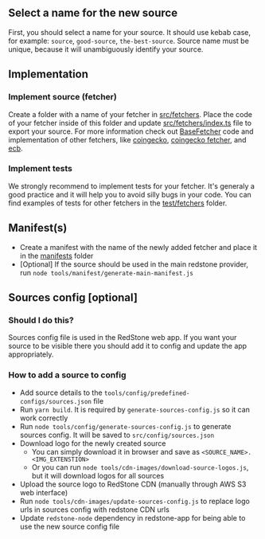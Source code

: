

## Select a name for the new source

First, you should select a name for your source.
It should use kebab case, for example: `source`, `good-source`, `the-best-source`.
Source name must be unique, because it will unambiguously identify your source.

## Implementation

### Implement source (fetcher)

Create a folder with a name of your fetcher in [src/fetchers](../src/fetchers).
Place the code of your fetcher inside of this folder and update [src/fetchers/index.ts](../src/fetchers/index.ts) file to export your source. For more information check out [BaseFetcher](../src/fetchers/BaseFetcher.ts) code and implementation of other fetchers, like [coingecko](../src/fetchers/coingecko/CoingeckoFetcher.ts), [coingecko fetcher](/src/fetchers/coingecko/CoingeckoFetcher.ts), and [ecb](../src/fetchers/ecb/EcbFetcher.ts).

### Implement tests

We strongly recommend to implement tests for your fetcher. It's generaly a good practice and it will help you to avoid silly bugs in your code. You can find examples of tests for other fetchers in the [test/fetchers](../test/fetchers) folder.

## Manifest(s)

- Create a manifest with the name of the newly added fetcher and place it in the [manifests](../manifests) folder
- [Optional] If the source should be used in the main redstone provider, run `node tools/manifest/generate-main-manifest.js`

## Sources config [optional]

### Should I do this?

Sources config file is used in the RedStone web app. If you want your source to be visible there you should add it to config and update the app appropriately.

### How to add a source to config

- Add source details to the `tools/config/predefined-configs/sources.json` file
- Run `yarn build`. It is required by `generate-sources-config.js` so it can work correctly
- Run `node tools/config/generate-sources-config.js` to generate sources config. It will be saved to `src/config/sources.json`
- Download logo for the newly created source
  - You can simply download it in browser and save as `<SOURCE_NAME>.<IMG_EXTENSTION>`
  - Or you can run `node tools/cdn-images/download-source-logos.js`, but it will download logos for all sources
- Upload the source logo to RedStone CDN (manually through AWS S3 web interface)
- Run `node tools/cdn-images/update-sources-config.js` to replace logo urls in sources config with redstone CDN urls
- Update `redstone-node` dependency in redstone-app for being able to use the new source config file
